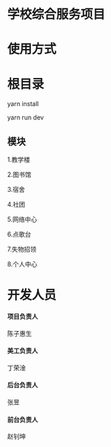 # 学校综合服务项目
# 使用方式
# 根目录
yarn install

yarn run dev

## 模块

1.教学楼

2.图书馆

3.宿舍

4.社团

5.网络中心

6.点歌台

7.失物招领

8.个人中心



# 开发人员

#### 项目负责人

陈子惠生

#### 美工负责人

丁荣淦

#### 后台负责人

张昱

#### 前台负责人

赵钊坤
